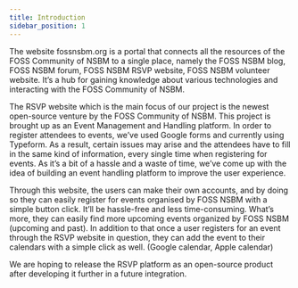```yaml
---
title: Introduction
sidebar_position: 1
---
```


The website fossnsbm.org is a portal that connects all the resources of the FOSS Community of NSBM to a single place, namely the FOSS NSBM blog, FOSS NSBM  forum, FOSS NSBM RSVP website, FOSS NSBM volunteer website. It’s a hub for gaining knowledge about various technologies and interacting with the FOSS Community of NSBM. 

The RSVP website which is the main focus of our project is the newest open-source venture by the FOSS Community of NSBM. This project is brought up as an Event Management and Handling platform. In order to register attendees to events, we’ve used Google forms and currently using Typeform. As a result, certain issues may arise and the attendees have to fill in the same kind of information, every single time when registering for events. As it’s a bit of a hassle and a waste of time, we’ve come up with the idea of building an event handling platform to improve the user experience.

Through this website, the users can make their own accounts, and by doing so they can easily register for events organised by FOSS NSBM with a simple button click. It’ll be hassle-free and less time-consuming. What’s more, they can easily find more upcoming events organized by FOSS NSBM (upcoming and past). In addition to that once a user registers for an event through the RSVP website in question, they can add the event to their calendars with a simple click as well. (Google calendar, Apple calendar)

We are hoping to release the RSVP platform as an open-source product after developing it further in a future integration.
